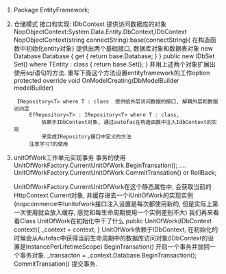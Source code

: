 ﻿
1. Package
	EntityFramework;	

2. 仓储模式
	接口和实现: 
		IDbContext	提供访问数据库的对象
			NopObjectContext:System.Data.Entity.DbContext,IDbContext
				NopObjectContext(string connectString):base(connectString){ 在构造函数中初始化entity对象}
			提供出两个基础接口, 数据库对象和数据表对象
			new Database Database { get { return base.Database; } }
			public new IDbSet<TEntity> Set<TEntity>() where TEntity : class
			{
				return base.Set<TEntity>();
			}
			并用上述两个对象扩展出使用sql语句的方法.
			重写下面这个方法设置entityframework的工作option
			protected override void OnModelCreating(DbModelBuilder modelBuilder) 

		IRepository<T> where T : class	提供给外层访问数据的接口, 解耦外层和数据访问层
			EfRepository<T> : IRepository<T> where T : class, 
				依赖于IDbContext对象, 通过autofac在构造函数中注入IdbContext的实现
				来完成IRepository接口中定义的方法
			注意学习T的使用

3. unitOfWork工作单元实现事务
	事务的使用
	UnitOfWorkFactory.CurrentUnitOfWork.BeginTransation();
	....
	UnitOfWorkFactory.CurrentUnitOfWork.CommitTransation() or RollBack;

	UnitOfWorkFactory.CurrentUnitOfWork在这个静态属性中, 会获取当前的HttpContext.Current对象, 并缓存进去一个IUnitOfWork的实现实例
	(nopcommerce中Iunitofwork接口注入设置是每次都使用新的, 但是实际上第一次使用就会放入缓存, 感觉和每生命周期使用一个实例差别不大)
	我们再来看看Class UnitOfWork在初始化中干了什么
	public UnitOfWork(IDbContext context){ _context = context; }
	UnitOfWork依赖于IDbContext, 在初始化的时候会从Autofac中获得当前生命周期中的数据库访问对象(IDbContext的设置是InstancePerLifetimeScope)
	BeginTransation() 开启一个事务并放回一个事务对象. _transacton = _context.Database.BeginTransaction();
	CommitTransation() 提交事务.